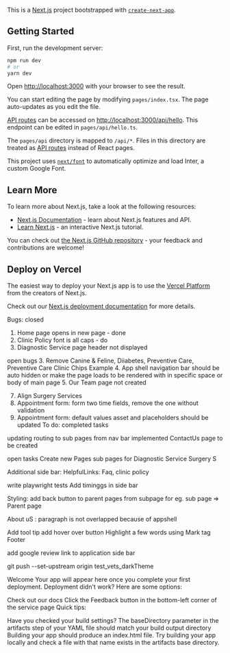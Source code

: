This is a [Next.js](https://nextjs.org/) project bootstrapped with [`create-next-app`](https://github.com/vercel/next.js/tree/canary/packages/create-next-app).

## Getting Started

First, run the development server:

```bash
npm run dev
# or
yarn dev
```

Open [http://localhost:3000](http://localhost:3000) with your browser to see the result.

You can start editing the page by modifying `pages/index.tsx`. The page auto-updates as you edit the file.

[API routes](https://nextjs.org/docs/api-routes/introduction) can be accessed on [http://localhost:3000/api/hello](http://localhost:3000/api/hello). This endpoint can be edited in `pages/api/hello.ts`.

The `pages/api` directory is mapped to `/api/*`. Files in this directory are treated as [API routes](https://nextjs.org/docs/api-routes/introduction) instead of React pages.

This project uses [`next/font`](https://nextjs.org/docs/basic-features/font-optimization) to automatically optimize and load Inter, a custom Google Font.

## Learn More

To learn more about Next.js, take a look at the following resources:

- [Next.js Documentation](https://nextjs.org/docs) - learn about Next.js features and API.
- [Learn Next.js](https://nextjs.org/learn) - an interactive Next.js tutorial.

You can check out [the Next.js GitHub repository](https://github.com/vercel/next.js/) - your feedback and contributions are welcome!

## Deploy on Vercel

The easiest way to deploy your Next.js app is to use the [Vercel Platform](https://vercel.com/new?utm_medium=default-template&filter=next.js&utm_source=create-next-app&utm_campaign=create-next-app-readme) from the creators of Next.js.

Check out our [Next.js deployment documentation](https://nextjs.org/docs/deployment) for more details.


Bugs:
closed
1. Home page opens in new page - done
2. Clinic Policy font is all caps - do
6. Diagnostic Service page header not displayed

open bugs
3. Remove Canine & Feline, Diiabetes, Preventive Care, Preventive Care Clinic
Chips Example
4. App shell navigation bar should be auto hidden or
    make the page loads to be rendered with in specific space or body of main page
5. Our Team page not created

7. Align Surgery Services
8. Appointment form: form two time fields, remove the one without validation
9. Appointment form: default values asset and placeholders should be updated
To do:
completed tasks

updating routing to sub pages from nav bar implemented
ContactUs page to be created

open tasks
Create new Pages
sub pages for Diagnostic Service Surgery S

Additional side bar: 
HelpfulLinks: 
Faq, clinic policy

write playwright tests
Add timinggs in side bar

Styling:
add back button to parent pages from subpage for eg. 
sub page <Dentistry> => Parent page <Primary Care>

About uS : paragraph is not overlapped because of appshell


Add tool tip
add hover over button
Highlight a few words using Mark tag
Footer

add google review link to application side bar

git push --set-upstream origin test_vets_darkTheme

Welcome
Your app will appear here once you complete your first deployment.
Deployment didn't work? Here are some options:

Check out our docs
Click the Feedback button in the bottom-left corner of the service page
Quick tips:

Have you checked your build settings? The baseDirectory parameter in the artifacts step of your YAML file should match your build output directory
Building your app should produce an index.html file. Try building your app locally and check a file with that name exists in the artifacts base directory.


